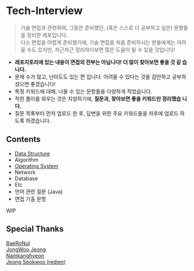 # Tech-Interview

> 기술 면접과 관련하여, 그동안 준비했던, (혹은 스스로 더 공부하고 싶은) 문항들을
> 정리한 레포입니다.  
> 다소 면접을 어렵게 준비했기에, 기술 면접을 처음 준비하시는 분들에게는 어려울
> 수도 있지만, 차근차근 정리하다보면 많은 도움이 될 수 있을 것입니다!

- **레포지토리에 있는 내용이 면접의 전부는 아닙니다! 더 많이 찾아보면 좋을 것 같
  습니다.**
- 문제 수가 많고, 난이도도 있는 편 입니다. 어려울 수 있다는 것을 감안하고 공부하셨으면 좋겠습니다!
- 특정 키워드에 대해, 나올 수 있는 문항들을 다양하게 적었습니다.
- 적힌 풀이를 외우는 것은 지양하기에, **질문과, 찾아보면 좋을 키워드만 정리했습
  니다.**
- 질문 목록부터 먼저 업로드 한 후, 답변을 위한 주요 키워드들을 차후에 업로드 하
  도록 하겠습니다.

## Contents

- [Data Structure](https://github.com/VSFe/Tech-Interview/blob/main/01-DATA_STRUCTURE.md)
- Algorithm
- [Operating System](https://github.com/VSFe/Tech-Interview/blob/main/03-OPERATING_SYSTEM.md)
- Network
- Database
- Etc
- 언어 관련 질문 (Java)
- 면접 기출 문항

WIP

## Special Thanks

[BaeRoNuI](https://github.com/BaeRoNuI)  
[JongWoo Jeong](https://github.com/knight7024)  
[Namkanghyeon](https://github.com/Namkanghyeon)  
[Jeong Seokwoo (redjen)](https://github.com/redjen8)
